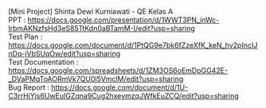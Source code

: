 [Mini Project] Shinta Dewi Kurniawati - QE Kelas A <br>
PPT : https://docs.google.com/presentation/d/1WWT3PN_inWc-lrbmAKNzfsHd3eS85TtKdn0aBTamM-I/edit?usp=sharing <br>
Test Plan : https://docs.google.com/document/d/1PtQG9e7bk6fZzeXfK_keN_hv2pIncIJnDq-jVbSUqOw/edit?usp=sharing <br>
Test Documentation : https://docs.google.com/spreadsheets/d/1ZM3OS6oEmDpGG42E-_DVaPMqToAORmVk7QU0l5VmclM/edit?usp=sharing <br>
Bug Report : https://docs.google.com/document/d/1U-C3rrHiYjs6UwEuIGZqna9Cug2hxeymzqJWfkEuZCQ/edit?usp=sharing
